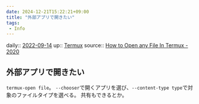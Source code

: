 ```yaml
---
date: 2024-12-21T15:22:21+09:00
title: "外部アプリで開きたい"
tags:
 - Info
---
```


daily:: [2022-09-14](Daily_Note/2022-09-14.md)
up:: [Termux](../Bar/App/Termux.md)
source:: [How to Open any File In Termux - 2020](https://www.learntermux.tech/2020/09/how-to-open-any-file-in-termux-2020.html?m=1)

## 外部アプリで開きたい
`termux-open file`。
`--chooser`で開くアプリを選び、`--content-type type`で対象のファイルタイプを選べる。
共有もできるとか。

